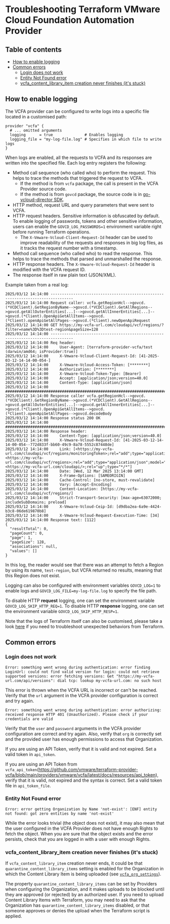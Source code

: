 # Troubleshooting Terraform VMware Cloud Foundation Automation Provider

## Table of contents

- [How to enable logging](#how-to-enable-logging)
- [Common errors](#common-errors)
  - [Login does not work](#login-does-not-work)
  - [Entity Not Found error](#entity-not-found-error)
  - [vcfa_content_library_item creation never finishes (it's stuck)](#vcfa_content_library_item-creation-never-finishes-its-stuck)

## How to enable logging

The VCFA provider can be configured to write logs into a specific file located in a customised path:

```hcl
provider "vcfa" {
  # ... omitted arguments
  logging      = true              # Enables logging
  logging_file = "my-log-file.log" # Specifies in which file to write logs
}
```

When logs are enabled, all the requests to VCFA and its responses are written into the specified file. Each log entry registers
the following:

- Method call sequence (who called who) to perform the request. This helps to trace the methods that triggered the request to VCFA. 
  - If the method is from `vcfa` package, the call is present in the VCFA Provider source code.
  - If the method is from `govcd` package, the source code is in [go-vcloud-director SDK](https://github.com/vmware/go-vcloud-director).
- HTTP method, request URL and query parameters that were sent to VCFA.
- HTTP request headers. Sensitive information is obfuscated by default. To enable logging of passwords, tokens and other sensitive information,
  users can enable the `GOVCD_LOG_PASSWORDS=1` environment variable right before running Terraform operations.
  - The `X-Vmware-Vcloud-Client-Request-Id` header can be used to improve readability of the requests and responses in big log files, as it tracks
    the request number with a timestamp.
- Method call sequence (who called who) to read the response. This helps to trace the methods that parsed and unmarshalled the response.
- HTTP response headers. The `X-Vmware-Vcloud-Request-Id` header is modified with the VCFA request ID.
- The response itself in raw plain text (JSON/XML).

Example taken from a real log:

```log
2025/03/12 14:14:00 --------------------------------------------------------------------------------
2025/03/12 14:14:00 Request caller: vcfa.getRegionHcl-->govcd.(*VCDClient).GetRegionByName-->govcd.(*VCDClient).GetAllRegions-->govcd.getAllOuterEntities[...]-->govcd.getAllInnerEntities[...]-->govcd.(*Client).OpenApiGetAllItems-->govcd.(*Client).openApiGetAllPages-->govcd.(*Client).newOpenApiRequest
2025/03/12 14:14:00 GET https://my-vcfa-url.com/cloudapi/vcf/regions/?filter=name%3D%3Dtest-region&pageSize=128
2025/03/12 14:14:00 --------------------------------------------------------------------------------
2025/03/12 14:14:00 Req header:
2025/03/12 14:14:00 	User-Agent: [terraform-provider-vcfa/test (darwin/amd64; isProvider:true)]
2025/03/12 14:14:00 	X-Vmware-Vcloud-Client-Request-Id: [41-2025-03-12-14-14-00-054-]
2025/03/12 14:14:00 	X-Vmware-Vcloud-Access-Token: [********]
2025/03/12 14:14:00 	Authorization: [********]
2025/03/12 14:14:00 	X-Vmware-Vcloud-Token-Type: [Bearer]
2025/03/12 14:14:00 	Accept: [application/json;version=40.0]
2025/03/12 14:14:00 	Content-Type: [application/json]
2025/03/12 14:14:00 ################################################################################
2025/03/12 14:14:00 Response caller vcfa.getRegionHcl-->govcd.(*VCDClient).GetRegionByName-->govcd.(*VCDClient).GetAllRegions-->govcd.getAllOuterEntities[...]-->govcd.getAllInnerEntities[...]-->govcd.(*Client).OpenApiGetAllItems-->govcd.(*Client).openApiGetAllPages-->govcd.decodeBody
2025/03/12 14:14:00 Response status 200 OK
2025/03/12 14:14:00 ################################################################################
2025/03/12 14:14:00 Response header:
2025/03/12 14:14:00 	Content-Type: [application/json;version=40.0]
2025/03/12 14:14:00 	X-Vmware-Vcloud-Request-Id: [41-2025-03-12-14-14-00-054--772d833f-bb60-49c9-8a78-5552c87448de]
2025/03/12 14:14:00 	Link: [<https://my-vcfa-url.com/cloudapi/vcf/regions/monitoringToken>;rel="add";type="application/json";model="MonitoringToken" <https://my-vcfa-url.com/cloudapi/vcf/regions>;rel="add";type="application/json";model="Region" <https://my-vcfa-url.com/cloudapi/>;rel="up";type="*/*"]
2025/03/12 14:14:00 	Date: [Wed, 12 Mar 2025 13:14:00 GMT]
2025/03/12 14:14:00 	X-Frame-Options: [SAMEORIGIN]
2025/03/12 14:14:00 	Cache-Control: [no-store, must-revalidate]
2025/03/12 14:14:00 	Vary: [Accept-Encoding]
2025/03/12 14:14:00 	Content-Location: [https://my-vcfa-url.com/cloudapi/vcf/regions/]
2025/03/12 14:14:00 	Strict-Transport-Security: [max-age=63072000; includeSubDomains; preload]
2025/03/12 14:14:00 	X-Vmware-Vcloud-Ceip-Id: [d9dba2ea-6a9e-4424-b3c8-06de619870b8]
2025/03/12 14:14:00 	X-Vmware-Vcloud-Request-Execution-Time: [34]
2025/03/12 14:14:00 Response text: [112]
{
  "resultTotal": 0,
  "pageCount": 0,
  "page": 1,
  "pageSize": 128,
  "associations": null,
  "values": []
}
```

In this log, the reader would see that there was an attempt to fetch a Region by using its name, `test-region`, but
VCFA returned no results, meaning that this Region does not exist.

Logging can also be configured with environment variables `GOVCD_LOG=1` to enable logs and `GOVCD_LOG_FILE=my-log-file.log` to specify
the file path.

To disable HTTP **request** logging, one can set the environment variable `GOVCD_LOG_SKIP_HTTP_REQ=1`.
To disable HTTP **response** logging, one can set the environment variable `GOVCD_LOG_SKIP_HTTP_RESP=1`.

Note that the logs of Terraform itself can also be customised, please take a look [here](https://developer.hashicorp.com/terraform/internals/debugging)
if you need to troubleshoot unexpected behaviors from Terraform.

## Common errors

### Login does not work

```
Error: something went wrong during authentication: error finding LoginUrl: could not find valid version for login: could not retrieve supported versions: error fetching versions: Get "https://my-vcfa-url.com/api/versions": dial tcp: lookup my-vcfa-url.com: no such host
```

This error is thrown when the VCFA URL is incorrect or can't be reached. Verify that the `url` argument in the VCFA provider
configuration is correct and try again.

```
Error: something went wrong during authentication: error authorizing: received response HTTP 401 (Unauthorized). Please check if your credentials are valid
```

Verify that the `user` and `password` arguments in the VCFA provider configuration are correct and try again.
Also, verify that `org` is correctly set and the provided user has enough permissions to access that Organization.

If you are using an API Token, verify that it is valid and not expired. Set a valid token in `api_token`.

If you are using an API Token from `vcfa_api_token`(https://github.com/vmware/terraform-provider-vcfa/blob/main/providers/vmware/vcfa/latest/docs/resources/api_token), verify that it is valid, not expired and the syntax is correct. Set a valid token file in `api_token_file`.

### Entity Not Found error

```
Error: error getting Organization by Name 'not-exist': [ENF] entity not found: got zero entities by name 'not-exist'
```

While the error looks trivial (the object does not exist), it may also mean that the user configured in the VCFA Provider
does not have enough Rights to fetch the object. When you are sure that the object exists and the error persists, check
that you are logged in with a user with enough Rights.

### vcfa_content_library_item creation never finishes (it's stuck)

If `vcfa_content_library_item` creation never ends, it could be that `quarantine_content_library_items` setting is enabled
for the Organization in which the Content Library Item is being uploaded
(see [`vcfa_org_settings`](https://registry.terraform.io/providers/vmware/vcfa/latest/docs/resources/org_settings)).

The property `quarantine_content_library_items` can be set by Providers when configuring the Organization, and it makes uploads
to be blocked until they are approved (or rejected) by an authorized user. If you need to upload Content Library Items with Terraform, you
may need to ask that the Organization has `quarantine_content_library_items` disabled, or that someone approves or denies the
upload when the Terraform script is applied.

